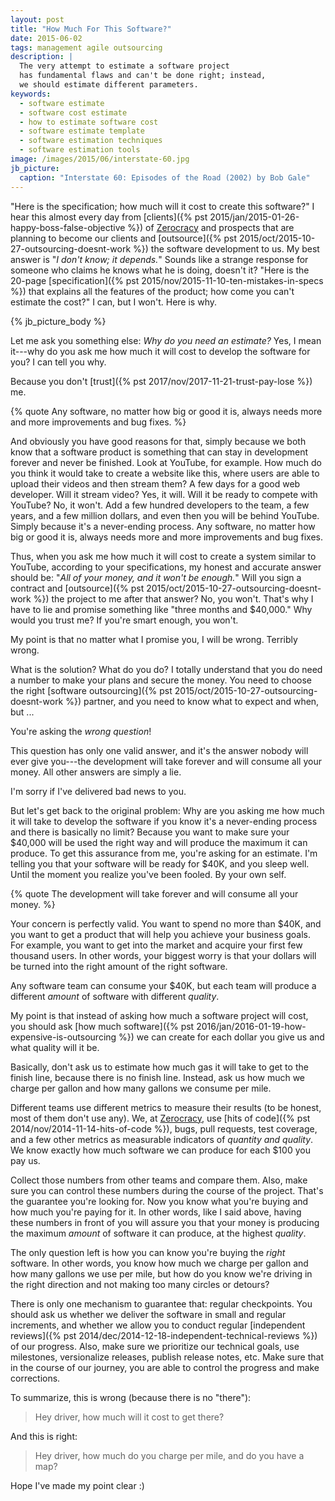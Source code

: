 ```yaml
---
layout: post
title: "How Much For This Software?"
date: 2015-06-02
tags: management agile outsourcing
description: |
  The very attempt to estimate a software project
  has fundamental flaws and can't be done right; instead,
  we should estimate different parameters.
keywords:
  - software estimate
  - software cost estimate
  - how to estimate software cost
  - software estimate template
  - software estimation techniques
  - software estimation tools
image: /images/2015/06/interstate-60.jpg
jb_picture:
  caption: "Interstate 60: Episodes of the Road (2002) by Bob Gale"
---
```


"Here is the specification; how much will it cost to create this software?"
I hear this almost every day from
[clients]({% pst 2015/jan/2015-01-26-happy-boss-false-objective %})
of [Zerocracy](https://www.zerocracy.com)
and prospects that are planning to become our clients and
[outsource]({% pst 2015/oct/2015-10-27-outsourcing-doesnt-work %}) the software
development to us. My best answer is "_I don't know; it depends._"
Sounds like a strange response for someone who claims
he knows what he is doing, doesn't it? "Here is the 20-page
[specification]({% pst 2015/nov/2015-11-10-ten-mistakes-in-specs %})
that explains all the features of the product; how come you can't estimate
the cost?" I can, but I won't. Here is why.

<!--more-->

{% jb_picture_body %}

Let me ask you something else: _Why do you need an estimate?_
Yes, I mean it---why do you ask me how much it will cost
to develop the software for you? I can tell you why.

Because you don't [trust]({% pst 2017/nov/2017-11-21-trust-pay-lose %}) me.

{% quote Any software, no matter how big or good it is, always needs more and more improvements and bug fixes. %}

And obviously you have good reasons for that, simply because we both
know that a software product is something that can stay in development forever
and never be finished. Look at YouTube, for example. How much do you think
it would take to create a website like this, where users are able to
upload their videos and then stream them? A few days for a good web developer.
Will it stream video? Yes, it will. Will it be ready to compete with YouTube?
No, it won't. Add a few hundred developers to the team, a few years, and a
few million dollars, and even then you will be behind YouTube. Simply because
it's a never-ending process. Any software, no matter how big or good it is,
always needs more and more improvements and bug fixes.

Thus, when you ask me how much it will cost to create a system similar
to YouTube, according to your specifications, my honest and accurate answer
should be: "_All of your money, and it won't be enough._" Will you
sign a contract and
[outsource]({% pst 2015/oct/2015-10-27-outsourcing-doesnt-work %})
the project to me after that answer? No, you won't.
That's why I have to lie and promise something like "three months and $40,000."
Why would you trust me? If you're smart enough, you won't.

My point is that no matter what I promise you, I will be wrong. Terribly wrong.

What is the solution? What do you do? I totally understand that you
do need a number to make your plans and secure the money.
You need to choose the right
[software outsourcing]({% pst 2015/oct/2015-10-27-outsourcing-doesnt-work %})
partner, and you need to know what to expect and when, but ...

You're asking the _wrong question_!

This question has only one valid answer, and it's the answer nobody
will ever give you---the development will take forever and will
consume all your money. All other answers are simply a lie.

I'm sorry if I've delivered bad news to you.

But let's get back to the original problem: Why are you asking
me how much it will take to develop the software if you know it's a
never-ending process and there is basically no limit? Because you
want to make sure your $40,000 will be used the right way and will
produce the maximum it can produce. To get this assurance from me, you're
asking for an estimate. I'm telling you that your software will be ready
for $40K, and you sleep well. Until the moment you realize you've been
fooled. By your own self.

{% quote The development will take forever and will consume all your money. %}

Your concern is perfectly valid. You want to spend no more than $40K, and you want
to get a product that will help you achieve your business goals. For example,
you want to get into the market and acquire your first few thousand users. In other words,
your biggest worry is that your dollars will be turned into the right amount
of the right software.

Any software team can consume your $40K, but each team will produce a different
_amount_ of software with different _quality_.

My point is that instead of asking how much a software project will cost, you should
ask [how much software]({% pst 2016/jan/2016-01-19-how-expensive-is-outsourcing %})
we can create for each dollar you give us and what
quality will it be.

Basically, don't ask us to estimate how much gas it will take to get
to the finish line, because there is no finish line. Instead, ask us
how much we charge per gallon and how many gallons we consume per mile.

Different teams use different metrics to measure their results
(to be honest, most of them don't use any). We, at
[Zerocracy](https://www.zerocracy.com), use
[hits of code]({% pst 2014/nov/2014-11-14-hits-of-code %}),
bugs, pull requests, test coverage, and a few other metrics
as measurable indicators of _quantity and quality_. We know exactly how much
software we can produce for each $100 you pay us.

Collect those numbers from other teams and compare them. Also, make sure
you can control these numbers during the course of the project. That's the
guarantee you're looking for. Now you know what you're buying and how
much you're paying for it. In other words, like I said above, having these
numbers in front of you will assure you that your money is producing
the maximum _amount_ of software it can produce, at the highest _quality_.

The only question left is how you can know you're buying
the _right_ software. In other words, you know how much
we charge per gallon and how many gallons we use per mile, but
how do you know we're driving in the right direction and not making
too many circles or detours?

There is only one mechanism to guarantee that: regular checkpoints.
You should ask us whether we deliver the software in small and regular
increments, and whether we allow you to conduct regular
[independent reviews]({% pst 2014/dec/2014-12-18-independent-technical-reviews %})
of our progress. Also, make sure we prioritize our technical goals,
use milestones, versionalize releases, publish release notes, etc.
Make sure that in the course of our journey, you are able to control
the progress and make corrections.

To summarize, this is wrong (because there is no "there"):

> Hey driver, how much will it cost to get there?

And this is right:

> Hey driver, how much do you charge per mile, and do you have a map?

Hope I've made my point clear :)
